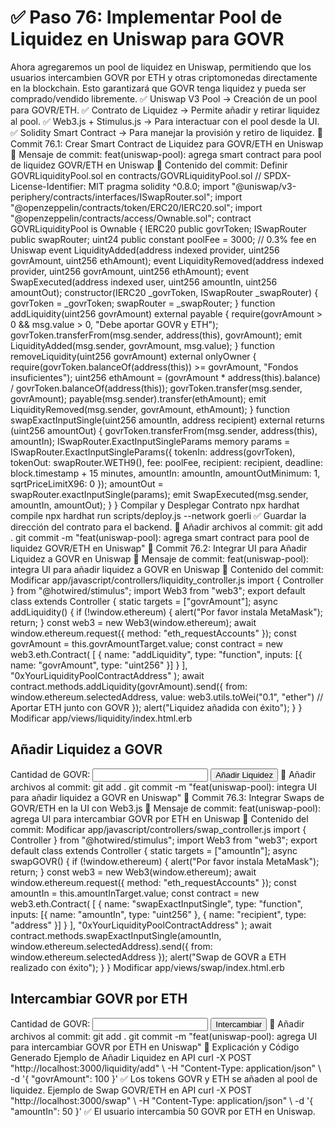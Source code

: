 # ✅ Paso 76: Implementar Pool de Liquidez en Uniswap para GOVR

Ahora agregaremos un pool de liquidez en Uniswap, permitiendo que los usuarios intercambien GOVR por ETH y otras criptomonedas directamente en la blockchain. Esto garantizará que GOVR tenga liquidez y pueda ser comprado/vendido libremente.
✅ Uniswap V3 Pool → Creación de un pool para GOVR/ETH.
✅ Contrato de Liquidez → Permite añadir y retirar liquidez al pool.
✅ Web3.js + Stimulus.js → Para interactuar con el pool desde la UI.
✅ Solidity Smart Contract → Para manejar la provisión y retiro de liquidez.
📌 Commit 76.1: Crear Smart Contract de Liquidez para GOVR/ETH en Uniswap
🔹 Mensaje de commit:
feat(uniswap-pool): agrega smart contract para pool de liquidez GOVR/ETH en Uniswap
🔹 Contenido del commit:
Definir GOVRLiquidityPool.sol en contracts/GOVRLiquidityPool.sol
// SPDX-License-Identifier: MIT
pragma solidity ^0.8.0;
import "@uniswap/v3-periphery/contracts/interfaces/ISwapRouter.sol";
import "@openzeppelin/contracts/token/ERC20/IERC20.sol";
import "@openzeppelin/contracts/access/Ownable.sol";
contract GOVRLiquidityPool is Ownable {
    IERC20 public govrToken;
    ISwapRouter public swapRouter;
    uint24 public constant poolFee = 3000; // 0.3% fee en Uniswap
    event LiquidityAdded(address indexed provider, uint256 govrAmount, uint256 ethAmount);
    event LiquidityRemoved(address indexed provider, uint256 govrAmount, uint256 ethAmount);
    event SwapExecuted(address indexed user, uint256 amountIn, uint256 amountOut);
    constructor(IERC20 _govrToken, ISwapRouter _swapRouter) {
        govrToken = _govrToken;
        swapRouter = _swapRouter;
    }
    function addLiquidity(uint256 govrAmount) external payable {
        require(govrAmount > 0 && msg.value > 0, "Debe aportar GOVR y ETH");
        govrToken.transferFrom(msg.sender, address(this), govrAmount);
        emit LiquidityAdded(msg.sender, govrAmount, msg.value);
    }
    function removeLiquidity(uint256 govrAmount) external onlyOwner {
        require(govrToken.balanceOf(address(this)) >= govrAmount, "Fondos insuficientes");
        uint256 ethAmount = (govrAmount * address(this).balance) / govrToken.balanceOf(address(this));
        govrToken.transfer(msg.sender, govrAmount);
        payable(msg.sender).transfer(ethAmount);
        emit LiquidityRemoved(msg.sender, govrAmount, ethAmount);
    }
    function swapExactInputSingle(uint256 amountIn, address recipient) external returns (uint256 amountOut) {
        govrToken.transferFrom(msg.sender, address(this), amountIn);
        ISwapRouter.ExactInputSingleParams memory params =
            ISwapRouter.ExactInputSingleParams({
                tokenIn: address(govrToken),
                tokenOut: swapRouter.WETH9(),
                fee: poolFee,
                recipient: recipient,
                deadline: block.timestamp + 15 minutes,
                amountIn: amountIn,
                amountOutMinimum: 1,
                sqrtPriceLimitX96: 0
            });
        amountOut = swapRouter.exactInputSingle(params);
        emit SwapExecuted(msg.sender, amountIn, amountOut);
    }
}
Compilar y Desplegar Contrato
npx hardhat compile
npx hardhat run scripts/deploy.js --network goerli
✅ Guardar la dirección del contrato para el backend.
🔹 Añadir archivos al commit:
git add .
git commit -m "feat(uniswap-pool): agrega smart contract para pool de liquidez GOVR/ETH en Uniswap"
📌 Commit 76.2: Integrar UI para Añadir Liquidez a GOVR en Uniswap
🔹 Mensaje de commit:
feat(uniswap-pool): integra UI para añadir liquidez a GOVR en Uniswap
🔹 Contenido del commit:
Modificar app/javascript/controllers/liquidity_controller.js
import { Controller } from "@hotwired/stimulus";
import Web3 from "web3";
export default class extends Controller {
  static targets = ["govrAmount"];
  async addLiquidity() {
    if (!window.ethereum) {
      alert("Por favor instala MetaMask");
      return;
    }
    const web3 = new Web3(window.ethereum);
    await window.ethereum.request({ method: "eth_requestAccounts" });
    const govrAmount = this.govrAmountTarget.value;
    const contract = new web3.eth.Contract(
      [
        { name: "addLiquidity", type: "function", inputs: [{ name: "govrAmount", type: "uint256" }] }
      ],
      "0xYourLiquidityPoolContractAddress"
    );
    await contract.methods.addLiquidity(govrAmount).send({
      from: window.ethereum.selectedAddress,
      value: web3.utils.toWei("0.1", "ether") // Aportar ETH junto con GOVR
    });
    alert("Liquidez añadida con éxito");
  }
}
Modificar app/views/liquidity/index.html.erb
<h2>Añadir Liquidez a GOVR</h2>
<label>Cantidad de GOVR:</label>
<input type="text" data-liquidity-target="govrAmount">
<button data-controller="liquidity" data-action="click->liquidity#addLiquidity">
  Añadir Liquidez
</button>
🔹 Añadir archivos al commit:
git add .
git commit -m "feat(uniswap-pool): integra UI para añadir liquidez a GOVR en Uniswap"
📌 Commit 76.3: Integrar Swaps de GOVR/ETH en la UI con Web3.js
🔹 Mensaje de commit:
feat(uniswap-pool): agrega UI para intercambiar GOVR por ETH en Uniswap
🔹 Contenido del commit:
Modificar app/javascript/controllers/swap_controller.js
import { Controller } from "@hotwired/stimulus";
import Web3 from "web3";
export default class extends Controller {
  static targets = ["amountIn"];
  async swapGOVR() {
    if (!window.ethereum) {
      alert("Por favor instala MetaMask");
      return;
    }
    const web3 = new Web3(window.ethereum);
    await window.ethereum.request({ method: "eth_requestAccounts" });
    const amountIn = this.amountInTarget.value;
    const contract = new web3.eth.Contract(
      [
        { name: "swapExactInputSingle", type: "function", inputs: [{ name: "amountIn", type: "uint256" }, { name: "recipient", type: "address" }] }
      ],
      "0xYourLiquidityPoolContractAddress"
    );
    await contract.methods.swapExactInputSingle(amountIn, window.ethereum.selectedAddress).send({ from: window.ethereum.selectedAddress });
    alert("Swap de GOVR a ETH realizado con éxito");
  }
}
Modificar app/views/swap/index.html.erb
<h2>Intercambiar GOVR por ETH</h2>
<label>Cantidad de GOVR:</label>
<input type="text" data-swap-target="amountIn">
<button data-controller="swap" data-action="click->swap#swapGOVR">
  Intercambiar
</button>
🔹 Añadir archivos al commit:
git add .
git commit -m "feat(uniswap-pool): agrega UI para intercambiar GOVR por ETH en Uniswap"
📝 Explicación y Código Generado
Ejemplo de Añadir Liquidez en API
curl -X POST "http://localhost:3000/liquidity/add" \
  -H "Content-Type: application/json" \
  -d '{ "govrAmount": 100 }'
✅ Los tokens GOVR y ETH se añaden al pool de liquidez.
Ejemplo de Swap GOVR/ETH en API
curl -X POST "http://localhost:3000/swap" \
  -H "Content-Type: application/json" \
  -d '{ "amountIn": 50 }'
✅ El usuario intercambia 50 GOVR por ETH en Uniswap.
